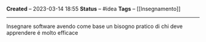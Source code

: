 **Created** – 2023-03-14 18:55
**Status** – #idea
**Tags** – [[Insegnamento]]

---

Insegnare software avendo come base un bisogno pratico di chi deve apprendere é molto efficace